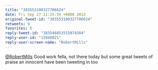 ```yaml
---
title: "383553100327706624"
date: Fri Sep 27 11:25:59 +0000 2013
original-tweet-id: "383553100327706624"
retweets: 0
favorites: 0
reply-tweet-id: "383546853515874304"
reply-user-id: "15946021"
reply-user-screen-name: "RobertMills"
---
```

<a href="https://twitter.com/RobertMills">@RobertMills</a> Good work fella, not there today but some great tweets of praise an innocent have been tweeting in too
